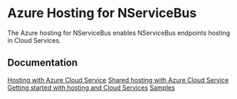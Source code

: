 # Azure Hosting for NServiceBus

The Azure hosting for NServiceBus enables NServiceBus endpoints hosting in Cloud Services. 

## Documentation

[Hosting with Azure Cloud Service](http://docs.particular.net/nservicebus/azure/hosting#cloud-services)
[Shared hosting with Azure Cloud Service](http://docs.particular.net/nservicebus/azure/hosting#cloud-services-shared-hosting)
[Getting started with hosting and Cloud Services](http://docs.particular.net/nservicebus/azure/hosting-in-azure-cloud-services)
[Samples](https://github.com/Particular/NServiceBus.Azure.samples)
